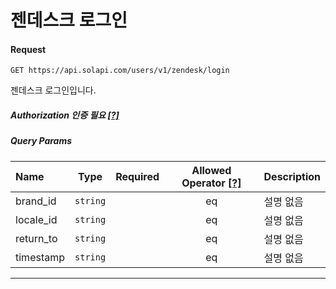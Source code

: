 # 젠데스크 로그인

#### Request
```
GET https://api.solapi.com/users/v1/zendesk/login
```

젠데스크 로그인입니다.

##### Authorization 인증 필요 [[?]](https://docs.solapi.com/authentication/overview)

##### Query Params
| Name | Type | Required | Allowed Operator [[?]](https://docs.solapi.com/api-reference/overview#operator) | Description |
| :--- | :--: | :------: | :--------------: | :---------- |
| brand_id | `string` |  | eq | 설명 없음 |
| locale_id | `string` |  | eq | 설명 없음 |
| return_to | `string` |  | eq | 설명 없음 |
| timestamp | `string` |  | eq | 설명 없음 |

---

